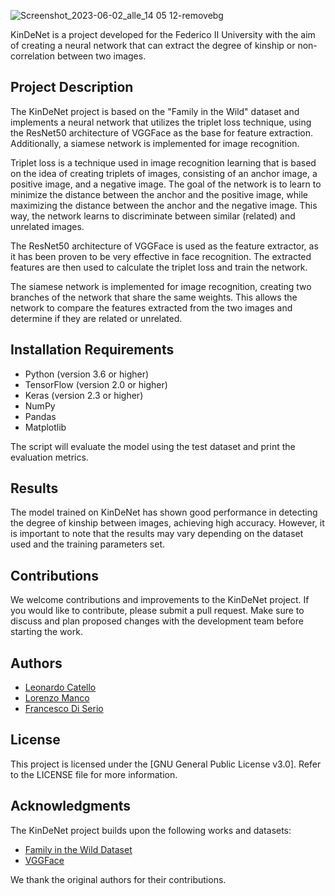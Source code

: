 ![Screenshot_2023-06-02_alle_14 05 12-removebg](https://github.com/Leonard2310/KinDeNet/assets/71086591/b236fbb2-8c90-45b6-bfcf-47878d81f53b)

KinDeNet is a project developed for the Federico II University with the aim of creating a neural network that can extract the degree of kinship or non-correlation between two images.

## Project Description

The KinDeNet project is based on the "Family in the Wild" dataset and implements a neural network that utilizes the triplet loss technique, using the ResNet50 architecture of VGGFace as the base for feature extraction. Additionally, a siamese network is implemented for image recognition.

Triplet loss is a technique used in image recognition learning that is based on the idea of creating triplets of images, consisting of an anchor image, a positive image, and a negative image. The goal of the network is to learn to minimize the distance between the anchor and the positive image, while maximizing the distance between the anchor and the negative image. This way, the network learns to discriminate between similar (related) and unrelated images.

The ResNet50 architecture of VGGFace is used as the feature extractor, as it has been proven to be very effective in face recognition. The extracted features are then used to calculate the triplet loss and train the network.

The siamese network is implemented for image recognition, creating two branches of the network that share the same weights. This allows the network to compare the features extracted from the two images and determine if they are related or unrelated.

## Installation Requirements

- Python (version 3.6 or higher)
- TensorFlow (version 2.0 or higher)
- Keras (version 2.3 or higher)
- NumPy
- Pandas
- Matplotlib


The script will evaluate the model using the test dataset and print the evaluation metrics.

## Results

The model trained on KinDeNet has shown good performance in detecting the degree of kinship between images, achieving high accuracy. However, it is important to note that the results may vary depending on the dataset used and the training parameters set.

## Contributions

We welcome contributions and improvements to the KinDeNet project. If you would like to contribute, please submit a pull request. Make sure to discuss and plan proposed changes with the development team before starting the work.

## Authors

- [Leonardo Catello](https://github.com/Leonard2310) 
- [Lorenzo Manco](https://github.com/Rasbon99) 
- [Francesco Di Serio](https://github.com/fdiserio)

## License

This project is licensed under the [GNU General Public License v3.0]. Refer to the LICENSE file for more information.

## Acknowledgments

The KinDeNet project builds upon the following works and datasets:

- [Family in the Wild Dataset](https://github.com/visionjo/fiw)
- [VGGFace](https://github.com/rcmalli/keras-vggface)

We thank the original authors for their contributions.


